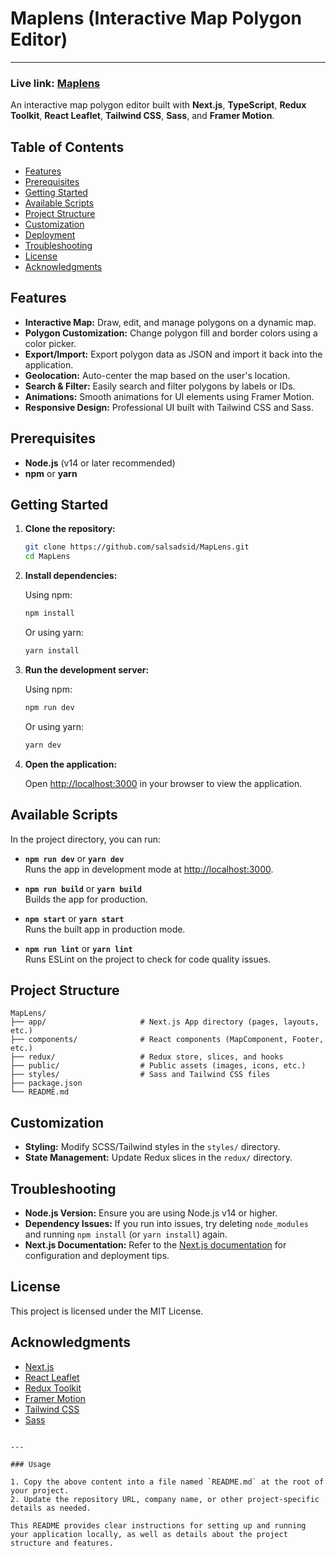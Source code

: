 # Maplens (Interactive Map Polygon Editor)

---

### Live link: [Maplens](https://map-lens.vercel.app/)

An interactive map polygon editor built with **Next.js**, **TypeScript**, **Redux Toolkit**, **React Leaflet**, **Tailwind CSS**, **Sass**, and **Framer Motion**.

## Table of Contents

- [Features](#features)
- [Prerequisites](#prerequisites)
- [Getting Started](#getting-started)
- [Available Scripts](#available-scripts)
- [Project Structure](#project-structure)
- [Customization](#customization)
- [Deployment](#deployment)
- [Troubleshooting](#troubleshooting)
- [License](#license)
- [Acknowledgments](#acknowledgments)

## Features

- **Interactive Map:** Draw, edit, and manage polygons on a dynamic map.
- **Polygon Customization:** Change polygon fill and border colors using a color picker.
- **Export/Import:** Export polygon data as JSON and import it back into the application.
- **Geolocation:** Auto-center the map based on the user's location.
- **Search & Filter:** Easily search and filter polygons by labels or IDs.
- **Animations:** Smooth animations for UI elements using Framer Motion.
- **Responsive Design:** Professional UI built with Tailwind CSS and Sass.

## Prerequisites

- **Node.js** (v14 or later recommended)
- **npm** or **yarn**

## Getting Started

1. **Clone the repository:**

   ```bash
   git clone https://github.com/salsadsid/MapLens.git
   cd MapLens
   ```

2. **Install dependencies:**

   Using npm:

   ```bash
   npm install
   ```

   Or using yarn:

   ```bash
   yarn install
   ```

3. **Run the development server:**

   Using npm:

   ```bash
   npm run dev
   ```

   Or using yarn:

   ```bash
   yarn dev
   ```

4. **Open the application:**

   Open [http://localhost:3000](http://localhost:3000) in your browser to view the application.

## Available Scripts

In the project directory, you can run:

- **`npm run dev`** or **`yarn dev`**  
  Runs the app in development mode at [http://localhost:3000](http://localhost:3000).

- **`npm run build`** or **`yarn build`**  
  Builds the app for production.

- **`npm start`** or **`yarn start`**  
  Runs the built app in production mode.

- **`npm run lint`** or **`yarn lint`**  
  Runs ESLint on the project to check for code quality issues.

## Project Structure

```
MapLens/
├── app/                     # Next.js App directory (pages, layouts, etc.)
├── components/              # React components (MapComponent, Footer, etc.)
├── redux/                   # Redux store, slices, and hooks
├── public/                  # Public assets (images, icons, etc.)
├── styles/                  # Sass and Tailwind CSS files
├── package.json
└── README.md
```

## Customization

- **Styling:** Modify SCSS/Tailwind styles in the `styles/` directory.
- **State Management:** Update Redux slices in the `redux/` directory.

## Troubleshooting

- **Node.js Version:** Ensure you are using Node.js v14 or higher.
- **Dependency Issues:** If you run into issues, try deleting `node_modules` and running `npm install` (or `yarn install`) again.
- **Next.js Documentation:** Refer to the [Next.js documentation](https://nextjs.org/docs) for configuration and deployment tips.

## License

This project is licensed under the MIT License.

## Acknowledgments

- [Next.js](https://nextjs.org/)
- [React Leaflet](https://react-leaflet.js.org/)
- [Redux Toolkit](https://redux-toolkit.js.org/)
- [Framer Motion](https://www.framer.com/motion/)
- [Tailwind CSS](https://tailwindcss.com/)
- [Sass](https://sass-lang.com/)

```

---

### Usage

1. Copy the above content into a file named `README.md` at the root of your project.
2. Update the repository URL, company name, or other project-specific details as needed.

This README provides clear instructions for setting up and running your application locally, as well as details about the project structure and features.
```
